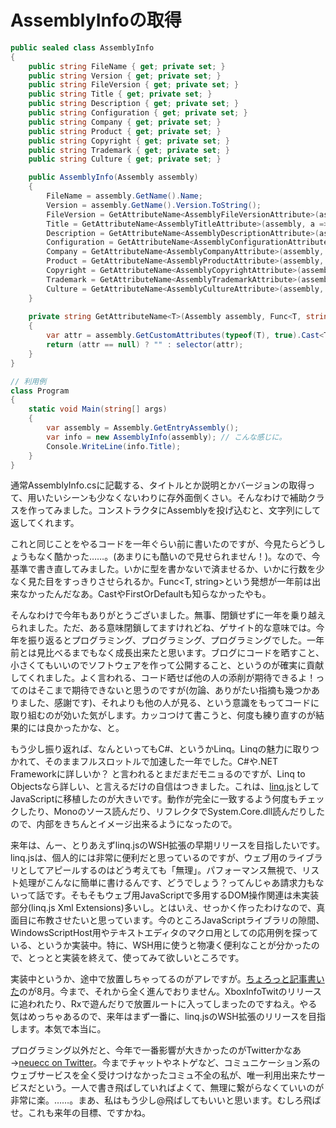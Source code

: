 # AssemblyInfoの取得

```csharp
public sealed class AssemblyInfo
{
    public string FileName { get; private set; }
    public string Version { get; private set; }
    public string FileVersion { get; private set; }
    public string Title { get; private set; }
    public string Description { get; private set; }
    public string Configuration { get; private set; }
    public string Company { get; private set; }
    public string Product { get; private set; }
    public string Copyright { get; private set; }
    public string Trademark { get; private set; }
    public string Culture { get; private set; }

    public AssemblyInfo(Assembly assembly)
    {
        FileName = assembly.GetName().Name;
        Version = assembly.GetName().Version.ToString();
        FileVersion = GetAttributeName<AssemblyFileVersionAttribute>(assembly, a => a.Version);
        Title = GetAttributeName<AssemblyTitleAttribute>(assembly, a => a.Title);
        Description = GetAttributeName<AssemblyDescriptionAttribute>(assembly, a => a.Description);
        Configuration = GetAttributeName<AssemblyConfigurationAttribute>(assembly, a => a.Configuration);
        Company = GetAttributeName<AssemblyCompanyAttribute>(assembly, a => a.Company);
        Product = GetAttributeName<AssemblyProductAttribute>(assembly, a => a.Product);
        Copyright = GetAttributeName<AssemblyCopyrightAttribute>(assembly, a => a.Copyright);
        Trademark = GetAttributeName<AssemblyTrademarkAttribute>(assembly, a => a.Trademark);
        Culture = GetAttributeName<AssemblyCultureAttribute>(assembly, a => a.Culture);
    }
    
    private string GetAttributeName<T>(Assembly assembly, Func<T, string> selector) where T : Attribute
    {
        var attr = assembly.GetCustomAttributes(typeof(T), true).Cast<T>().FirstOrDefault();
        return (attr == null) ? "" : selector(attr);
    }
}

// 利用例
class Program
{
    static void Main(string[] args)
    {
        var assembly = Assembly.GetEntryAssembly();
        var info = new AssemblyInfo(assembly); // こんな感じに。
        Console.WriteLine(info.Title);
    }
}
```

通常AssemblyInfo.csに記載する、タイトルとか説明とかバージョンの取得って、用いたいシーンも少なくないわりに存外面倒くさい。そんなわけで補助クラスを作ってみました。コンストラクタにAssemblyを投げ込むと、文字列にして返してくれます。

これと同じことをやるコードを一年ぐらい前に書いたのですが、今見たらどうしょうもなく酷かった……。(あまりにも酷いので見せられません！)。なので、今基準で書き直してみました。いかに型を書かないで済ませるか、いかに行数を少なく見た目をすっきりさせられるか。Func&lt;T, string>という発想が一年前は出来なかったんだなあ。CastやFirstOrDefaultも知らなかったやも。

そんなわけで今年もありがとうございました。無事、閉鎖せずに一年を乗り越えられました。ただ、ある意味閉鎖してますけれどね、ゲサイト的な意味では。今年を振り返るとプログラミング、プログラミング、プログラミングでした。一年前とは見比べるまでもなく成長出来たと思います。ブログにコードを晒すこと、小さくてもいいのでソフトウェアを作って公開すること、というのが確実に貢献してくれました。よく言われる、コード晒せば他の人の添削が期待できるよ！ってのはそこまで期待できないと思うのですが(勿論、ありがたい指摘も幾つかありました、感謝です)、それよりも他の人が見る、という意識をもってコードに取り組むのが効いた気がします。カッコつけて書こうと、何度も練り直すのが結果的には良かったかな、と。

もう少し振り返れば、なんといってもC#、というかLinq。Linqの魅力に取りつかれて、そのままフルスロットルで加速した一年でした。C#や.NET Frameworkに詳しいか？ と言われるとまだまだモニョるのですが、Linq to Objectsなら詳しい、と言えるだけの自信はつきました。これは、[linq.js](http://linqjs.codeplex.com/ "linq.js - LINQ for JavaScript Library")としてJavaScriptに移植したのが大きいです。動作が完全に一致するよう何度もチェックしたり、Monoのソース読んだり、リフレクタでSystem.Core.dll読んだりしたので、内部をきちんとイメージ出来るようになったので。

来年は、んー、とりあえずlinq.jsのWSH拡張の早期リリースを目指したいです。linq.jsは、個人的には非常に便利だと思っているのですが、ウェブ用のライブラリとしてアピールするのはどう考えても「無理」。パフォーマンス無視で、リスト処理がこんなに簡単に書けるんです、どうでしょう？ってんじゃあ請求力もないって話です。そもそもウェブ用JavaScriptで多用するDOM操作関連は未実装部分(linq.js Xml Extensions)多いし。とはいえ、せっかく作ったわけなので、真面目に布教させたいと思っています。今のところJavaScriptライブラリの隙間、WindowsScriptHost用やテキストエディタのマクロ用としての応用例を探っている、というか実装中。特に、WSH用に使うと物凄く便利なことが分かったので、とっとと実装を終えて、使ってみて欲しいところです。

実装中というか、途中で放置しちゃってるのがアレですが。[ちょろっと記事書いた](http://neue.cc/2009/08/24_193.html "neue cc - WSH用にCOMのIntelliSenseを自動生成する")のが8月。今まで、それから全く進んでおりません。XboxInfoTwitのリリースに追われたり、Rxで遊んだりで放置ルートに入ってしまったのですねえ。やる気はめっちゃあるので、来年はまず一番に、linq.jsのWSH拡張のリリースを目指します。本気で本当に。

プログラミング以外だと、今年で一番影響が大きかったのがTwitterかなあ→[neuecc on Twitter](https://twitter.com/neuecc "neuecc (neuecc) on Twitter")。今までチャットやネトゲなど、コミュニケーション系のウェブサービスを全く受けつけなかったコミュ不全の私が、唯一利用出来たサービスだという。一人で書き飛ばしていればよくて、無理に繋がらなくていいのが非常に楽。……。まあ、私はもう少し@飛ばしてもいいと思います。むしろ飛ばせ。これも来年の目標、ですかね。